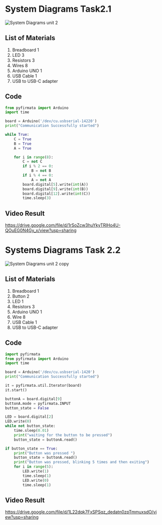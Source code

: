 # System Diagrams Task2.1

![System Diagrams unit 2](https://user-images.githubusercontent.com/112055062/202066122-17cfe507-e229-4e69-b60c-9658c3790cf5.jpg)

## List of Materials
1. Breadboard 1
2. LED 3
3. Resistors 3
4. Wires 8
5. Arduino UNO 1
6. USB Cable 1
7. USB to USB-C adapter

## Code

```.py
from pyfirmata import Arduino
import time

board = Arduino('/dev/cu.usbserial-14220')
print("Communication Successfully started")

while True:
    C = True
    B = True
    A = True

    for i in range(8):
        C = not C
        if i % 2 == 0:
            B = not B
        if i % 4 == 0:
            A = not A
        board.digital[5].write(int(A))
        board.digital[9].write(int(B))
        board.digital[12].write(int(C))
        time.sleep(3)
```

## Video Result

https://drive.google.com/file/d/1rSoZcw3huYkyTRlHo4U-QOuEG0N4Gy_x/view?usp=sharing

# Systems Diagrams Task 2.2

![System Diagrams unit 2 copy](https://user-images.githubusercontent.com/112055062/202067569-89f6049e-4ec1-4638-a40a-27c7f874edc0.jpg)

## List of Materials
1. Breadboard 1
2. Button 2
3. LED 1
4. Resistors 3
5. Arduino UNO 1
6. Wire 8
8. USB Cable 1
9. USB to USB-C adapter

## Code

```.py
import pyfirmata
from pyfirmata import Arduino
import time

board = Arduino('/dev/cu.usbserial-1420')
print("Communication Successfully started")

it = pyfirmata.util.Iterator(board)
it.start()

buttonA = board.digital[9]
buttonA.mode = pyfirmata.INPUT
button_state = False

LED = board.digital[2]
LED.write(0)
while not button_state:
    time.sleep(0.01)
    print("waiting for the button to be pressed")
    button_state = buttonA.read()

if button_state == True:
    print("Button was pressed ")
    button_state = buttonA.read()
    print("Button was pressed, blinking 5 times and then exiting")
    for i in range(5):
        LED.write(1)
        time.sleep(1)
        LED.write(0)
        time.sleep(1)
```

## Video Result

https://drive.google.com/file/d/1L22dqk7FxSPSqz_dedatn0zpTmmuxsdO/view?usp=sharing
